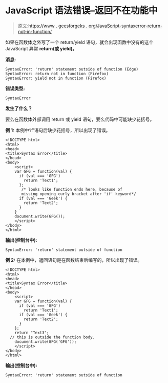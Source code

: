 # JavaScript 语法错误–返回不在功能中

> 原文:[https://www . geesforgeks . org/JavaScript-syntaxerror-return-not-in-function/](https://www.geeksforgeeks.org/javascript-syntaxerror-return-not-in-function/)

如果在函数体之外写了一个 return/yield 语句，就会出现函数中没有的这个 JavaScript 异常 **return(或 yield)。**

**消息:**

```
SyntaxError: 'return' statement outside of function (Edge)
SyntaxError: return not in function (Firefox)
SyntaxError: yield not in function (Firefox)

```

**错误类型:**

```
SyntaxError
```

**发生了什么？**

要么在函数体外部调用 return 或 yield 语句，要么代码中可能缺少花括号。

**例 1:** 本例中‘if’语句后缺少花括号，所以出现了错误。

```
<!DOCTYPE html>
<html>
<head>
<title>Syntax Error</title>
</head>
<body>
    <script>
    var GFG = function(val) {
      if (val === 'GFG')
        return 'Text1';
      }; 
       /* looks like function ends here, because of
       missing opening curly bracket after 'if' keyword*/
      if (val === 'Geek') {
        return 'Text2';
      }
    }
    document.write(GFG());
    </script>
</body>
</html>
```

**输出(控制台中):**

```
SyntaxError: 'return' statement outside of function
```

**例 2:** 在本例中，返回语句是在函数结束后编写的，所以出现了错误。

```
<!DOCTYPE html>
<html>
<head>
<title>Syntax Error</title>
</head>
<body>
    <script>
    var GFG = function(val) {
      if (val === 'GFG')
        return 'Text1';
      if (val === 'Geek') {
        return 'Text2';
      }
    };
    return "Text3"; 
  // this is outside the function body.
    document.write(GFG('GFG'));
    </script>
</body>
</html>
```

**输出(控制台中):**

```
SyntaxError: 'return' statement outside of function
```